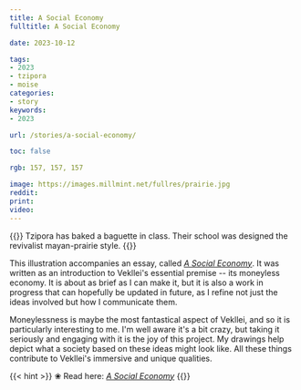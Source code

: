 ```yaml
---
title: A Social Economy
fulltitle: A Social Economy

date: 2023-10-12

tags:
- 2023
- tzipora
- moise
categories:
- story
keywords:
- 2023

url: /stories/a-social-economy/

toc: false

rgb: 157, 157, 157

image: https://images.millmint.net/fullres/prairie.jpg
reddit:
print:
video:
---
```

{{<hint caption>}}
Tzipora has baked a baguette in class. Their school was designed the revivalist mayan-prairie style.
{{</hint>}}

This illustration accompanies an essay, called [*A Social Economy*](/social-economy/). It was written as an introduction to Vekllei's essential premise -- its moneyless economy. It is about as brief as I can make it, but it is also a work in progress that can hopefully be updated in future, as I refine not just the ideas involved but how I communicate them.

Moneylessness is maybe the most fantastical aspect of Vekllei, and so it is particularly interesting to me. I'm well aware it's a bit crazy, but taking it seriously and engaging with it is the joy of this project. My drawings help depict what a society based on these ideas might look like. All these things contribute to Vekllei's immersive and unique qualities.

{{< hint >}}
❀ Read here: *[A Social Economy](/social-economy/)*
{{</hint>}}